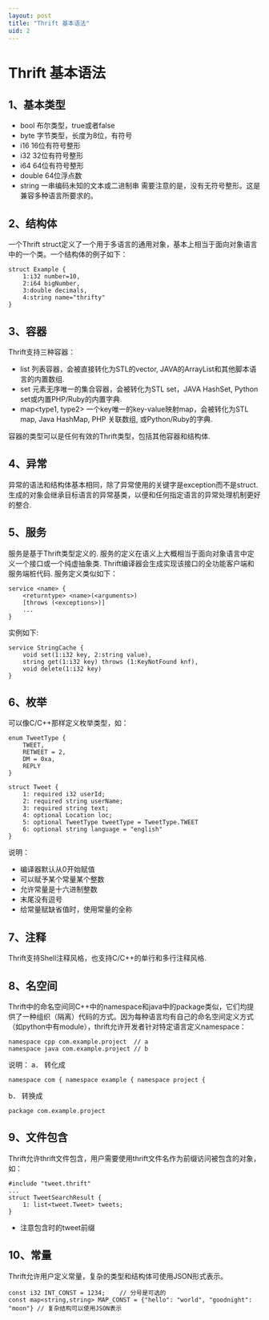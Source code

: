 ```yaml
---
layout: post
title: "Thrift 基本语法"
uid: 2
---
```


Thrift 基本语法
===============
1、基本类型
-----------
* bool 布尔类型，true或者false
* byte 字节类型，长度为8位，有符号
* i16  16位有符号整形
* i32  32位有符号整形
* i64  64位有符号整形
* double 64位浮点数
* string 一串编码未知的文本或二进制串
需要注意的是，没有无符号整形。这是兼容多种语言所要求的。

2、结构体
------------
一个Thrift struct定义了一个用于多语言的通用对象，基本上相当于面向对象语言中的一个类。一个结构体的例子如下：

    struct Example {
        1:i32 number=10,
        2:i64 bigNumber,
        3:double decimals,
        4:string name="thrifty"
    }
    
3、容器
--------------
Thrift支持三种容器：
* list<type> 列表容器，会被直接转化为STL的vector, JAVA的ArrayList和其他脚本语言的内置数组.
* set<type> 元素无序唯一的集合容器，会被转化为STL set，JAVA HashSet, Python set或内置PHP/Ruby的内置字典.
* map<type1, type2> 一个key唯一的key-value映射map，会被转化为STL map, Java HashMap, PHP 关联数组, 或Python/Ruby的字典.

容器的类型可以是任何有效的Thrift类型，包括其他容器和结构体.

4、异常
--------------
异常的语法和结构体基本相同，除了异常使用的关键字是exception而不是struct.
生成的对象会继承目标语言的异常基类，以便和任何指定语言的异常处理机制更好的整合.

5、服务
---------------
服务是基于Thrift类型定义的. 服务的定义在语义上大概相当于面向对象语言中定义一个接口或一个纯虚抽象类. Thrift编译器会生成实现该接口的全功能客户端和服务端桩代码.
服务定义类似如下：

    service <name> {
        <returntype> <name>(<arguments>)
        [throws (<exceptions>)]
        ...
    }
    
实例如下:

    service StringCache {
        void set(1:i32 key, 2:string value),
        string get(1:i32 key) throws (1:KeyNotFound knf),
        void delete(1:i32 key)
    }
    
6、枚举
--------------
可以像C/C++那样定义枚举类型，如：

    enum TweetType {
        TWEET,       
        RETWEET = 2, 
        DM = 0xa,  
        REPLY   
    }        
 
    struct Tweet {
        1: required i32 userId;
        2: required string userName;
        3: required string text;
        4: optional Location loc;
        5: optional TweetType tweetType = TweetType.TWEET
        6: optional string language = "english"
    }
    
说明：
* 编译器默认从0开始赋值
* 可以赋予某个常量某个整数
* 允许常量是十六进制整数
* 末尾没有逗号
* 给常量赋缺省值时，使用常量的全称

7、注释
----------------
Thrift支持Shell注释风格，也支持C/C++的单行和多行注释风格.

8、名空间
---------------
Thrift中的命名空间同C++中的namespace和java中的package类似，它们均提供了一种组织（隔离）代码的方式。因为每种语言均有自己的命名空间定义方式（如python中有module），thrift允许开发者针对特定语言定义namespace：

    namespace cpp com.example.project  // a
    namespace java com.example.project // b
说明：
a．  转化成

    namespace com { namespace example { namespace project {
b．  转换成

    package com.example.project

9、文件包含
----------------
Thrift允许thrift文件包含，用户需要使用thrift文件名作为前缀访问被包含的对象，如：

    #include "tweet.thrift"
    ...
    struct TweetSearchResult {
        1: list<tweet.Tweet> tweets;
    }
* 注意包含时的tweet前缀

10、常量
-----------------
Thrift允许用户定义常量，复杂的类型和结构体可使用JSON形式表示。

    const i32 INT_CONST = 1234;    // 分号是可选的
    const map<string,string> MAP_CONST = {"hello": "world", "goodnight": "moon"} // 复杂结构可以使用JSON表示
